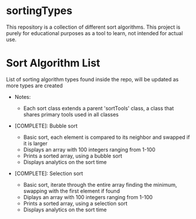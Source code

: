 # sortingTypes


This repository is a collection of different sort algorithms. This project is purely for educational purposes as a tool to learn, not intended for actual use. 

# Sort Algorithm List
List of sorting algorithm types found inside the repo, will be updated as more types are created
  * Notes:
    * Each sort class extends a parent 'sortTools' class, a class that shares primary tools used in all classes

  * [COMPLETE]: Bubble sort 
    * Basic sort, each element is compared to its neighbor and swapped if it is larger
    * Displays an array with 100 integers ranging from 1-100
    * Prints a sorted array, using a bubble sort
    * Displays analytics on the sort time
  * [COMPLETE]: Selection sort
  	* Basic sort, iterate through the entire array finding the minimum, swapping with the first element if found
  	* Diplays an array with 100 integers ranging from 1-100
  	* Prints a sorted array, using a selection sort
  	* Displays analytics on the sort time
